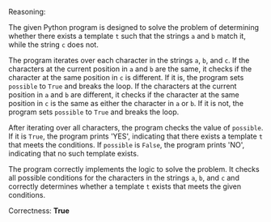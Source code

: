 Reasoning:

The given Python program is designed to solve the problem of determining whether there exists a template `t` such that the strings `a` and `b` match it, while the string `c` does not.

The program iterates over each character in the strings `a`, `b`, and `c`. If the characters at the current position in `a` and `b` are the same, it checks if the character at the same position in `c` is different. If it is, the program sets `possible` to `True` and breaks the loop. If the characters at the current position in `a` and `b` are different, it checks if the character at the same position in `c` is the same as either the character in `a` or `b`. If it is not, the program sets `possible` to `True` and breaks the loop.

After iterating over all characters, the program checks the value of `possible`. If it is `True`, the program prints 'YES', indicating that there exists a template `t` that meets the conditions. If `possible` is `False`, the program prints 'NO', indicating that no such template exists.

The program correctly implements the logic to solve the problem. It checks all possible conditions for the characters in the strings `a`, `b`, and `c` and correctly determines whether a template `t` exists that meets the given conditions.

Correctness: **True**